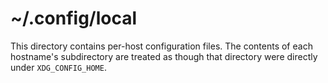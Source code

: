 # ~/.config/local

This directory contains per-host configuration files. The contents of each
hostname's subdirectory are treated as though that directory were directly under
`XDG_CONFIG_HOME`.
